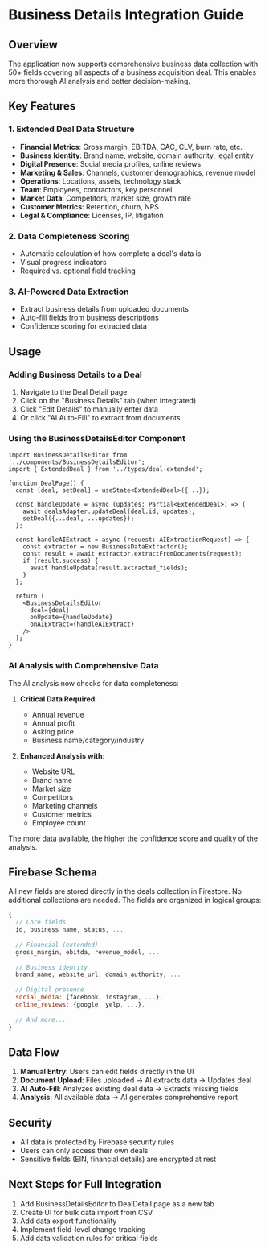 # Business Details Integration Guide

## Overview

The application now supports comprehensive business data collection with 50+ fields covering all aspects of a business acquisition deal. This enables more thorough AI analysis and better decision-making.

## Key Features

### 1. Extended Deal Data Structure
- **Financial Metrics**: Gross margin, EBITDA, CAC, CLV, burn rate, etc.
- **Business Identity**: Brand name, website, domain authority, legal entity
- **Digital Presence**: Social media profiles, online reviews
- **Marketing & Sales**: Channels, customer demographics, revenue model
- **Operations**: Locations, assets, technology stack
- **Team**: Employees, contractors, key personnel
- **Market Data**: Competitors, market size, growth rate
- **Customer Metrics**: Retention, churn, NPS
- **Legal & Compliance**: Licenses, IP, litigation

### 2. Data Completeness Scoring
- Automatic calculation of how complete a deal's data is
- Visual progress indicators
- Required vs. optional field tracking

### 3. AI-Powered Data Extraction
- Extract business details from uploaded documents
- Auto-fill fields from business descriptions
- Confidence scoring for extracted data

## Usage

### Adding Business Details to a Deal

1. Navigate to the Deal Detail page
2. Click on the "Business Details" tab (when integrated)
3. Click "Edit Details" to manually enter data
4. Or click "AI Auto-Fill" to extract from documents

### Using the BusinessDetailsEditor Component

```tsx
import BusinessDetailsEditor from '../components/BusinessDetailsEditor';
import { ExtendedDeal } from '../types/deal-extended';

function DealPage() {
  const [deal, setDeal] = useState<ExtendedDeal>({...});
  
  const handleUpdate = async (updates: Partial<ExtendedDeal>) => {
    await dealsAdapter.updateDeal(deal.id, updates);
    setDeal({...deal, ...updates});
  };
  
  const handleAIExtract = async (request: AIExtractionRequest) => {
    const extractor = new BusinessDataExtractor();
    const result = await extractor.extractFromDocuments(request);
    if (result.success) {
      await handleUpdate(result.extracted_fields);
    }
  };
  
  return (
    <BusinessDetailsEditor 
      deal={deal}
      onUpdate={handleUpdate}
      onAIExtract={handleAIExtract}
    />
  );
}
```

### AI Analysis with Comprehensive Data

The AI analysis now checks for data completeness:

1. **Critical Data Required**:
   - Annual revenue
   - Annual profit
   - Asking price
   - Business name/category/industry

2. **Enhanced Analysis with**:
   - Website URL
   - Brand name
   - Market size
   - Competitors
   - Marketing channels
   - Customer metrics
   - Employee count

The more data available, the higher the confidence score and quality of the analysis.

## Firebase Schema

All new fields are stored directly in the deals collection in Firestore. No additional collections are needed. The fields are organized in logical groups:

```javascript
{
  // Core fields
  id, business_name, status, ...
  
  // Financial (extended)
  gross_margin, ebitda, revenue_model, ...
  
  // Business identity
  brand_name, website_url, domain_authority, ...
  
  // Digital presence
  social_media: {facebook, instagram, ...},
  online_reviews: {google, yelp, ...},
  
  // And more...
}
```

## Data Flow

1. **Manual Entry**: Users can edit fields directly in the UI
2. **Document Upload**: Files uploaded → AI extracts data → Updates deal
3. **AI Auto-Fill**: Analyzes existing deal data → Extracts missing fields
4. **Analysis**: All available data → AI generates comprehensive report

## Security

- All data is protected by Firebase security rules
- Users can only access their own deals
- Sensitive fields (EIN, financial details) are encrypted at rest

## Next Steps for Full Integration

1. Add BusinessDetailsEditor to DealDetail page as a new tab
2. Create UI for bulk data import from CSV
3. Add data export functionality
4. Implement field-level change tracking
5. Add data validation rules for critical fields